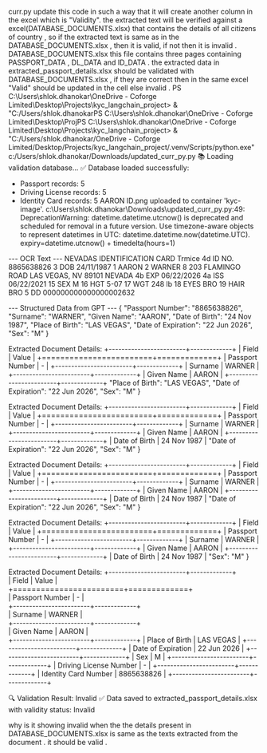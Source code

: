 curr.py update this code in such a way that it will create another column in the excel which is "Validity". the extracted text will be verified against a excel(DATABASE_DOCUMENTS.xlsx) that contains the details of all citizens of country , so if the extracted text is same as in the DATABASE_DOCUMENTS.xlsx , then it is valid, if not then it is invalid . DATABASE_DOCUMENTS.xlsx this file contains three pages containing PASSPORT_DATA , DL_DATA and ID_DATA . the extracted data in extracted_passport_details.xlsx should be validated with DATABASE_DOCUMENTS.xlsx , if they are correct then in the same excel "Valid" should be updated in the cell else invalid .
PS C:\Users\shlok.dhanokar\OneDrive - Coforge Limited\Desktop\Projects\kyc_langchain_project> & "C:/Users/shlok.dhanokarPS C:\Users\shlok.dhanokar\OneDrive - Coforge Limited\Desktop\ProjPS C:\Users\shlok.dhanokar\OneDrive - Coforge Limited\Desktop\Projects\kyc_langchain_project> & "C:/Users/shlok.dhanokar/OneDrive - Coforge Limited/Desktop/Projects/kyc_langchain_project/.venv/Scripts/python.exe" c:/Users/shlok.dhanokar/Downloads/updated_curr_py.py
📚 Loading validation database...
✅ Database loaded successfully:
   - Passport records: 5
   - Driving License records: 5
   - Identity Card records: 5
AARON ID.png uploaded to container 'kyc-image'.
c:\Users\shlok.dhanokar\Downloads\updated_curr_py.py:49: DeprecationWarning: datetime.datetime.utcnow() is deprecated and scheduled for removal in a future version. Use timezone-aware objects to represent datetimes in UTC: datetime.datetime.now(datetime.UTC).
  expiry=datetime.utcnow() + timedelta(hours=1)

--- OCR Text ---
NEVADAS
IDENTIFICATION CARD
Trmice
4d ID NO. 8865638826
3 DOB 24/11/1987
1 AARON
2 WARNER
8 203 FLAMINGO ROAD
LAS VEGAS, NV 89101
NEVADA
4b EXP
06/22/2026
4a ISS
06/22/2021
15 SEX M
16 HGT 5-07
17 WGT 248 lb
18 EYES BRO
19 HAIR BRO
5 DD 000000000000000002632

--- Structured Data from GPT ---
{
  "Passport Number": "8865638826",
  "Surname": "WARNER",
  "Given Name": "AARON",
  "Date of Birth": "24 Nov 1987",
  "Place of Birth": "LAS VEGAS",
  "Date of Expiration": "22 Jun 2026",
  "Sex": "M"
}

Extracted Document Details:
+------------------------+-------------+
| Field                  | Value       |
+========================+=============+
| Passport Number        | -           |
+------------------------+-------------+
| Surname                | WARNER      |
+------------------------+-------------+
| Given Name             | AARON       |
+------------------------+-------------+
  "Place of Birth": "LAS VEGAS",
  "Date of Expiration": "22 Jun 2026",
  "Sex": "M"
}

Extracted Document Details:
+------------------------+-------------+
| Field                  | Value       |
+========================+=============+
| Passport Number        | -           |
+------------------------+-------------+
| Surname                | WARNER      |
+------------------------+-------------+
| Given Name             | AARON       |
+------------------------+-------------+
| Date of Birth          | 24 Nov 1987 |
  "Date of Expiration": "22 Jun 2026",
  "Sex": "M"
}

Extracted Document Details:
+------------------------+-------------+
| Field                  | Value       |
+========================+=============+
| Passport Number        | -           |
+------------------------+-------------+
| Surname                | WARNER      |
+------------------------+-------------+
| Given Name             | AARON       |
+------------------------+-------------+
| Date of Birth          | 24 Nov 1987 |
  "Date of Expiration": "22 Jun 2026",
  "Sex": "M"
}

Extracted Document Details:
+------------------------+-------------+
| Field                  | Value       |
+========================+=============+
| Passport Number        | -           |
+------------------------+-------------+
| Surname                | WARNER      |
+------------------------+-------------+
| Given Name             | AARON       |
+------------------------+-------------+
| Date of Birth          | 24 Nov 1987 |
  "Sex": "M"
}

Extracted Document Details:
+------------------------+-------------+       
| Field                  | Value       |       
+========================+=============+       
| Passport Number        | -           |       
+------------------------+-------------+       
| Surname                | WARNER      |       
+------------------------+-------------+       
| Given Name             | AARON       |       
+------------------------+-------------+
| Place of Birth         | LAS VEGAS   |
+------------------------+-------------+
| Date of Expiration     | 22 Jun 2026 |
+------------------------+-------------+
| Sex                    | M           |
+------------------------+-------------+
| Driving License Number | -           |
+------------------------+-------------+
| Identity Card Number   | 8865638826  |
+------------------------+-------------+

🔍 Validation Result: Invalid
✅ Data saved to extracted_passport_details.xlsx with validity status: Invalid

why is it showing invalid when the the details present in DATABASE_DOCUMENTS.xlsx is same as the texts extracted from the document . it should be valid .
